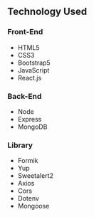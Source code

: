 ## Technology Used

### Front-End
- HTML5
- CSS3
- Bootstrap5
- JavaScript
- React.js

### Back-End
- Node
- Express
- MongoDB

### Library
- Formik
- Yup
- Sweetalert2
- Axios
- Cors
- Dotenv
- Mongoose
